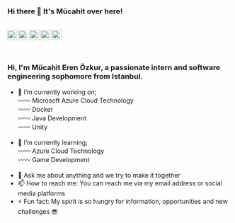 ### Hi there 👋 It's Mücahit over here! 
 
 <br/>

<a href="https://www.linkedin.com/in/m%C3%BCcahit-eren-%C3%B6zkur-568475177/">
  <img align="left" alt="Mücahit's Linkedin" width="22px" src="https://cdn.jsdelivr.net/npm/simple-icons@v3/icons/linkedin.svg" />
</a>
<a href="https://www.instagram.com/mucahiterenozkur/">
  <img align="left" alt="Mücahit's Instagram" width="22px" src="https://cdn.jsdelivr.net/npm/simple-icons@v3/icons/instagram.svg" />
</a>
<a href="https://www.facebook.com/mucahiteren.ozkur">
  <img align="left" alt="Mücahit's Facebook" width="22px" src="https://cdn.jsdelivr.net/npm/simple-icons@v3/icons/facebook.svg" />
</a>
<a href="https://discord.gg/gR8HXM">
  <img align="left" alt="Mücahit's Discord" width="22px" src="https://cdn.jsdelivr.net/npm/simple-icons@v3/icons/discord.svg" />
</a>
<a href="https://steamcommunity.com/profiles/76561198164201767">
  <img align="left" alt="Mücahit's Steam" width="22px" src="https://cdn.jsdelivr.net/npm/simple-icons@v3/icons/steam.svg" />
</a> <br><br>

<br />


<!--
**mucahiterenozkur/mucahiterenozkur** is a ✨ _special_ ✨ repository because its `README.md` (this file) appears on your GitHub profile.
-->

### Hi, I'm Mücahit Eren Özkur, a passionate intern and software engineering sophomore from Istanbul.<br>


- 🔭 I’m currently working on;<br> 
     〰〰 Microsoft Azure Cloud Technology<br>
     〰〰 Docker <br>
     〰〰 Java Development<br>
     〰〰 Unity<br><br>
- 🌱 I’m currently learning;<br>
     〰〰 Azure Cloud Technology<br>
     〰〰 Game Development<br><br>
- 💬 Ask me about anything and we try to make it together
- 📫 How to reach me: You can reach me via my email address or social media platforms
- ⚡ Fun fact: My spirit is so hungry for information, opportunities and new challenges 😎
